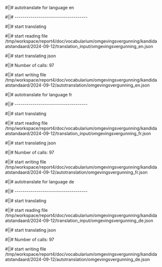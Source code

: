 #||# autotranslate for language en  

#||# -------------------------------------  

#||# start translating  

#||# start reading file /tmp/workspace/report4/doc/vocabularium/omgevingsvergunning/kandidaatstandaard/2024-09-12/translation_input/omgevingsvergunning_en.json  

#||# start translating json  

#||# Number of calls: 97  

#||# start writing file /tmp/workspace/report4/doc/vocabularium/omgevingsvergunning/kandidaatstandaard/2024-09-12/autotranslation/omgevingsvergunning_en.json  

#||# autotranslate for language fr  

#||# -------------------------------------  

#||# start translating  

#||# start reading file /tmp/workspace/report4/doc/vocabularium/omgevingsvergunning/kandidaatstandaard/2024-09-12/translation_input/omgevingsvergunning_fr.json  

#||# start translating json  

#||# Number of calls: 97  

#||# start writing file /tmp/workspace/report4/doc/vocabularium/omgevingsvergunning/kandidaatstandaard/2024-09-12/autotranslation/omgevingsvergunning_fr.json  

#||# autotranslate for language de  

#||# -------------------------------------  

#||# start translating  

#||# start reading file /tmp/workspace/report4/doc/vocabularium/omgevingsvergunning/kandidaatstandaard/2024-09-12/translation_input/omgevingsvergunning_de.json  

#||# start translating json  

#||# Number of calls: 97  

#||# start writing file /tmp/workspace/report4/doc/vocabularium/omgevingsvergunning/kandidaatstandaard/2024-09-12/autotranslation/omgevingsvergunning_de.json  

